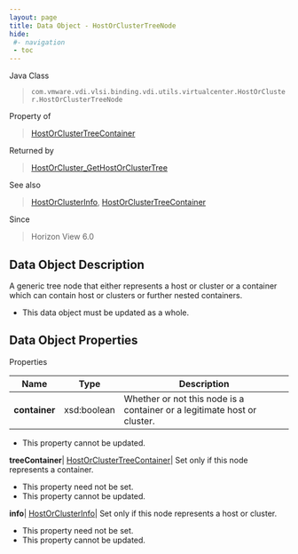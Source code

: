 ```yaml
---
layout: page
title: Data Object - HostOrClusterTreeNode
hide:
 #- navigation
 - toc
---
```






Java Class  
> `com.vmware.vdi.vlsi.binding.vdi.utils.virtualcenter.HostOrCluster.HostOrClusterTreeNode`

Property of  
> [HostOrClusterTreeContainer](vdi.utils.virtualcenter.HostOrCluster.HostOrClusterTreeContainer.md#field_detail)

Returned by  
> [HostOrCluster_GetHostOrClusterTree](vdi.utils.virtualcenter.HostOrCluster.md#getHostOrClusterTree)

See also  
> [HostOrClusterInfo](vdi.utils.virtualcenter.HostOrCluster.HostOrClusterInfo.md), [HostOrClusterTreeContainer](vdi.utils.virtualcenter.HostOrCluster.HostOrClusterTreeContainer.md)

Since  
> Horizon View 6.0


## Data Object Description 

A generic tree node that either represents a host or cluster or a container which can contain host or clusters or further nested containers. 

  * This data object must be updated as a whole.



## Data Object Properties

Properties

Name |  Type |  Description   
---|---|---  
**container**|  xsd:boolean|  Whether or not this node is a container or a legitimate host or cluster.   


* This property cannot be updated.

  
**treeContainer**| [HostOrClusterTreeContainer](vdi.utils.virtualcenter.HostOrCluster.HostOrClusterTreeContainer.md)|  Set only if this node represents a container.   


* This property need not be set.
* This property cannot be updated.

  
**info**| [HostOrClusterInfo](vdi.utils.virtualcenter.HostOrCluster.HostOrClusterInfo.md)|  Set only if this node represents a host or cluster.   


* This property need not be set.
* This property cannot be updated.

  
  
  
  
  
  
